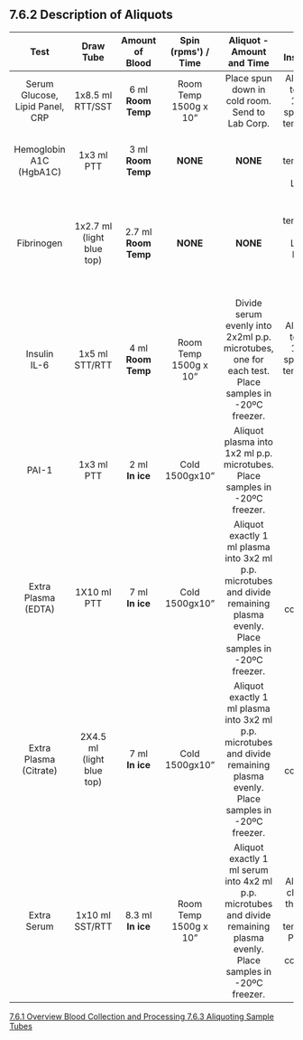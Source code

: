 ## 7.6.2 Description of Aliquots

| Test                            | Draw Tube                      | Amount of Blood          | Spin (rpms') / Time        | Aliquot - Amount and Time | Special Instructions |
|:-------------------------------:|:------------------------------:|:------------------------:|:--------------------------:|:-------------------------:|:--------------------:|
| Serum Glucose, Lipid Panel, CRP | 1x8.5 ml <br> RTT/SST          | 6 ml <br> **Room Temp**  | Room Temp <br> 1500g x 10” | Place spun down in cold room. Send to Lab Corp. | Allow blood to clot for 1hr, then spin at room temperature. |
| Hemoglobin A1C (HgbA1C)         | 1x3 ml <br> PTT                | 3 ml <br> **Room Temp**  | **NONE**                   | **NONE** | Keep at room temperature. Send to LabCorp. |
| Fibrinogen                      | 1x2.7 ml <br> (light blue top) | 2.7 ml <br> **Room Temp**| **NONE**                   | **NONE** |Keep at room temperature. Send to LabCorp. **DO NOT OPEN DRAW TUBE.**|
| Insulin <br> IL-6               | 1x5 ml <br> STT/RTT            | 4 ml <br> **Room Temp**  | Room Temp <br> 1500g x 10” | Divide serum evenly into 2x2ml p.p. microtubes, one for each test. Place samples in -20ºC freezer. | Allow blood to clot for 1hr, then spin at room temperature. Send to HCCL. |
| PAI-1                           | 1x3 ml <br> PTT                | 2 ml <br> **In ice**     | Cold <br> 1500gx10”        | Aliquot plasma into 1x2 ml p.p. microtubes. Place samples in -20ºC freezer. | Send to HCCL |
| Extra Plasma (EDTA)             | 1X10 ml <br> PTT               | 7 ml <br> **In ice**     | Cold <br> 1500gx10”        | Aliquot exactly 1 ml plasma into 3x2 ml p.p. microtubes and divide remaining plasma evenly. Place samples in -20ºC freezer. | Pick up study coordinator. |
| Extra Plasma (Citrate)          | 2X4.5 ml <br> (light blue top) | 7 ml <br> **In ice**     | Cold <br> 1500gx10”        | Aliquot exactly 1 ml plasma into 3x2 ml p.p. microtubes and divide remaining plasma evenly. Place samples in -20ºC freezer. | Pick up study coordinator. |
| Extra Serum                     | 1x10 ml <br> SST/RTT           | 8.3 ml <br> **In ice**   | Room Temp <br> 1500g x 10” | Aliquot exactly 1 ml serum into 4x2 ml p.p. microtubes and divide remaining plasma evenly. Place samples in -20ºC freezer. | Allow blood clot for 1hr then spin at room temperature. Pick up by study coordinator. |


<div class="center">
<div class="btn-group">
  <a href=":pages_path:/manuals/blood-collection-processing/7-06-01-overview.md" class="btn btn-default">
    <span class="glyphicon glyphicon-chevron-left"></span>
    7.6.1 Overview
  </a>

  <a href=":pages_path:/manuals/blood-collection-processing" class="btn btn-default">
    <span class="glyphicon glyphicon-chevron-up"></span>
    Blood Collection and Processing
  </a>

  <a href=":pages_path:/manuals/blood-collection-processing/7-06-03-aliquoting-sample-tubes.md" class="btn btn-success">
    7.6.3 Aliquoting Sample Tubes
    <span class="glyphicon glyphicon-chevron-right"></span>
  </a>
</div>
</div>
